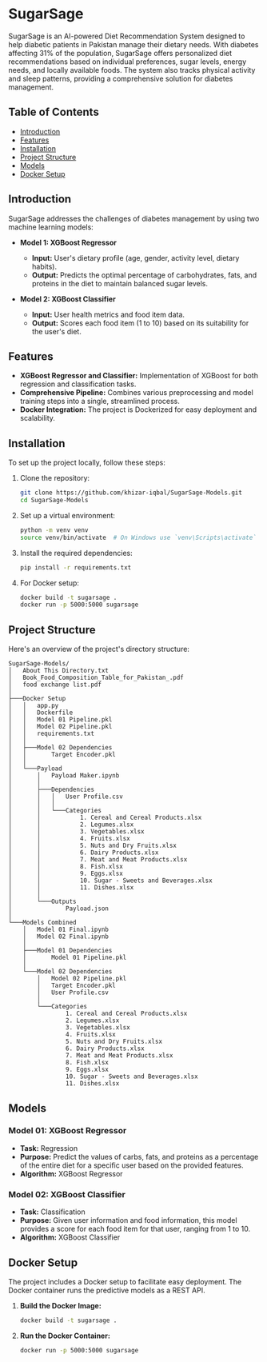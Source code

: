 # SugarSage

SugarSage is an AI-powered Diet Recommendation System designed to help diabetic patients in Pakistan manage their dietary needs. With diabetes affecting 31% of the population, SugarSage offers personalized diet recommendations based on individual preferences, sugar levels, energy needs, and locally available foods. The system also tracks physical activity and sleep patterns, providing a comprehensive solution for diabetes management.

## Table of Contents

- [Introduction](#introduction)
- [Features](#features)
- [Installation](#installation)
- [Project Structure](#project-structure)
- [Models](#models)
- [Docker Setup](#docker-setup)

## Introduction

SugarSage addresses the challenges of diabetes management by using two machine learning models:

- **Model 1: XGBoost Regressor**
  - **Input:** User's dietary profile (age, gender, activity level, dietary habits).
  - **Output:** Predicts the optimal percentage of carbohydrates, fats, and proteins in the diet to maintain balanced sugar levels.

- **Model 2: XGBoost Classifier**
  - **Input:** User health metrics and food item data.
  - **Output:** Scores each food item (1 to 10) based on its suitability for the user's diet.

## Features

- **XGBoost Regressor and Classifier:** Implementation of XGBoost for both regression and classification tasks.
- **Comprehensive Pipeline:** Combines various preprocessing and model training steps into a single, streamlined process.
- **Docker Integration:** The project is Dockerized for easy deployment and scalability.

## Installation

To set up the project locally, follow these steps:

1. Clone the repository:
   ```bash
   git clone https://github.com/khizar-iqbal/SugarSage-Models.git
   cd SugarSage-Models
   ```

2. Set up a virtual environment:
   ```bash
   python -m venv venv
   source venv/bin/activate  # On Windows use `venv\Scripts\activate`
   ```

3. Install the required dependencies:
   ```bash
   pip install -r requirements.txt
   ```

4. For Docker setup:
   ```bash
   docker build -t sugarsage .
   docker run -p 5000:5000 sugarsage
   ```

## Project Structure

Here's an overview of the project's directory structure:

```plaintext
SugarSage-Models/
│   About This Directory.txt
│   Book_Food_Composition_Table_for_Pakistan_.pdf
│   food exchange list.pdf
│
├───Docker Setup
│   │   app.py
│   │   Dockerfile
│   │   Model 01 Pipeline.pkl
│   │   Model 02 Pipeline.pkl
│   │   requirements.txt
│   │
│   ├───Model 02 Dependencies
│   │       Target Encoder.pkl
│   │
│   └───Payload
│       │   Payload Maker.ipynb
│       │
│       ├───Dependencies
│       │   │   User Profile.csv
│       │   │
│       │   └───Categories
│       │           1. Cereal and Cereal Products.xlsx
│       │           2. Legumes.xlsx
│       │           3. Vegetables.xlsx
│       │           4. Fruits.xlsx
│       │           5. Nuts and Dry Fruits.xlsx
│       │           6. Dairy Products.xlsx
│       │           7. Meat and Meat Products.xlsx
│       │           8. Fish.xlsx
│       │           9. Eggs.xlsx
│       │           10. Sugar - Sweets and Beverages.xlsx
│       │           11. Dishes.xlsx
│       │
│       └───Outputs
│               Payload.json
│
└───Models Combined
    │   Model 01 Final.ipynb
    │   Model 02 Final.ipynb
    │
    ├───Model 01 Dependencies
    │       Model 01 Pipeline.pkl
    │
    └───Model 02 Dependencies
        │   Model 02 Pipeline.pkl
        │   Target Encoder.pkl
        │   User Profile.csv
        │
        └───Categories
                1. Cereal and Cereal Products.xlsx
                2. Legumes.xlsx
                3. Vegetables.xlsx
                4. Fruits.xlsx
                5. Nuts and Dry Fruits.xlsx
                6. Dairy Products.xlsx
                7. Meat and Meat Products.xlsx
                8. Fish.xlsx
                9. Eggs.xlsx
                10. Sugar - Sweets and Beverages.xlsx
                11. Dishes.xlsx
```

## Models

### Model 01: XGBoost Regressor
- **Task:** Regression
- **Purpose:** Predict the values of carbs, fats, and proteins as a percentage of the entire diet for a specific user based on the provided features.
- **Algorithm:** XGBoost Regressor

### Model 02: XGBoost Classifier
- **Task:** Classification
- **Purpose:** Given user information and food information, this model provides a score for each food item for that user, ranging from 1 to 10.
- **Algorithm:** XGBoost Classifier

## Docker Setup

The project includes a Docker setup to facilitate easy deployment. The Docker container runs the predictive models as a REST API.

1. **Build the Docker Image:**
   ```bash
   docker build -t sugarsage .
   ```

2. **Run the Docker Container:**
   ```bash
   docker run -p 5000:5000 sugarsage
   ```

